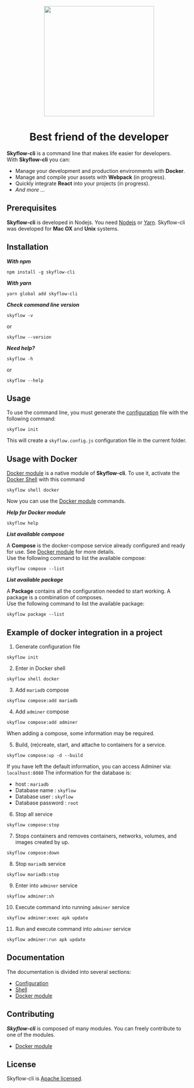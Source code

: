 <div align="center">
    <a href="https://skyflow.io/">
        <img width="300" src="resources/images/skyflow.png">
    </a>
</div>

<h1 align="center">Best friend of the developer</h1>

**Skyflow-cli** is a command line that makes life easier for developers.
<br />
With **Skyflow-cli** you can:

- Manage your development and production environments with **Docker**.
- Manage and compile your assets with **Webpack** (in progress).
- Quickly integrate **React** into your projects (in progress).
- _And more ..._

## Prerequisites

**Skyflow-cli** is developed in Nodejs. You need [Nodejs](https://nodejs.org) or [Yarn](https://yarnpkg.com).
Skyflow-cli was developed for **Mac OX** and **Unix** systems.


## Installation

_**With npm**_

```
npm install -g skyflow-cli
```

_**With yarn**_

```
yarn global add skyflow-cli
```

_**Check command line version**_

```
skyflow -v
```

or 

```
skyflow --version
```

_**Need help?**_

```
skyflow -h
```

or 

```
skyflow --help
```

## Usage

To use the command line, you must generate the [configuration](doc/CONFIG.md) file with the following command:

```
skyflow init
```

This will create a `skyflow.config.js` configuration file in the current folder.


## Usage with Docker

[Docker module](doc/modules/DOCKER.md) is a native module of **Skyflow-cli**. To use it, activate the [Docker Shell](doc/SHELL.md) with this command

```
skyflow shell docker
```

Now you can use the [Docker module](doc/modules/DOCKER.md) commands.

_**Help for Docker module**_

```
skyflow help
```

_**List available compose**_

A **Compose** is the docker-compose service already configured and ready for use. 
See [Docker module](doc/modules/DOCKER.md) for more details.
<br/>
Use the following command to list the available compose:

```
skyflow compose --list
```

_**List available package**_

A **Package** contains all the configuration needed to start working. A package is a combination of composes.
<br/>
Use the following command to list the available package:

```
skyflow package --list
```

## Example of docker integration in a project

1. Generate configuration file
```
skyflow init
```

2. Enter in Docker shell
```
skyflow shell docker
```

3. Add `mariadb` compose
```
skyflow compose:add mariadb
```

4. Add `adminer` compose
```
skyflow compose:add adminer
```

When adding a compose, some information may be required.

5. Build, (re)create, start, and attache to containers for a service.
```
skyflow compose:up -d --build
```

If you have left the default information, you can access Adminer via: `localhost:8080`
The information for the database is:
- host : `mariadb`
- Database name : `skyflow`
- Database user : `skyflow`
- Database password : `root`

6. Stop all service
```
skyflow compose:stop
```

7. Stops containers and removes containers, networks, volumes, and images created by up.
```
skyflow compose:down
```

8. Stop `mariadb` service

```
skyflow mariadb:stop
```

9. Enter into `adminer` service

```
skyflow adminer:sh
```

10. Execute command into running `adminer` service

```
skyflow adminer:exec apk update
```

11. Run and execute command into `adminer` service

```
skyflow adminer:run apk update
```


## Documentation

The documentation is divided into several sections:

- [Configuration](doc/CONFIG.md)
- [Shell](doc/SHELL.md)
- [Docker module](doc/modules/DOCKER.md)


## Contributing

_**Skyflow-cli**_ is composed of many modules. You can freely contribute to one of the modules.

- [Docker module](https://github.com/skyflow-io/skyflow-docker-module)


## License

Skyflow-cli is [Apache licensed](LICENSE).